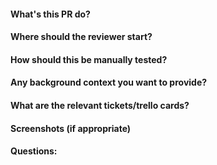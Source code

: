 #### What's this PR do?
#### Where should the reviewer start?
#### How should this be manually tested?
#### Any background context you want to provide?
#### What are the relevant tickets/trello cards?
#### Screenshots (if appropriate)
#### Questions:

